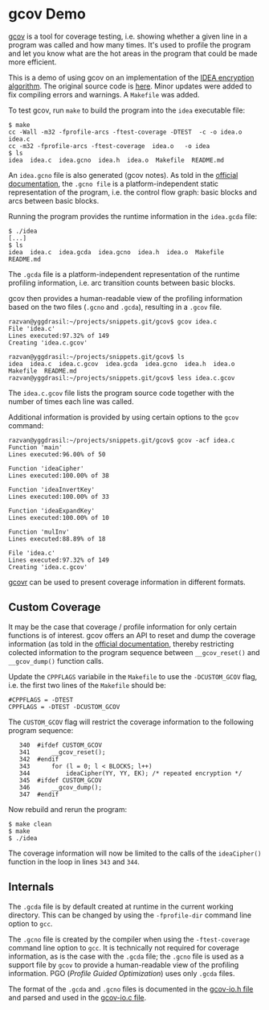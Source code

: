 # gcov Demo

[gcov](https://gcc.gnu.org/onlinedocs/gcc/Gcov.html) is a tool for coverage testing, i.e. showing whether a given line in a program was called and how many times.
It's used to profile the program and let you know what are the hot areas in the program that could be made more efficient.

This is a demo of using gcov on an implementation of the [IDEA encryption algorithm](https://en.wikipedia.org/wiki/International_Data_Encryption_Algorithm).
The original source code is [here](https://github.com/bgreenlee/PassKeeper).
Minor updates were added to fix compiling errors and warnings. A `Makefile` was added.

To test gcov, run `make` to build the program into the `idea` executable file:

```
$ make
cc -Wall -m32 -fprofile-arcs -ftest-coverage -DTEST  -c -o idea.o idea.c
cc -m32 -fprofile-arcs -ftest-coverage  idea.o   -o idea
$ ls
idea  idea.c  idea.gcno  idea.h  idea.o  Makefile  README.md
```

An `idea.gcno` file is also generated (gcov notes).
As told in the [official documentation](https://gcc.gnu.org/onlinedocs/gcc/Gcov-Data-Files.html), the `.gcno file` is a platform-independent static representation of the program, i.e. the control flow graph: basic blocks and arcs between basic blocks.

Running the program provides the runtime information in the `idea.gcda` file:

```
$ ./idea
[...]
$ ls
idea  idea.c  idea.gcda  idea.gcno  idea.h  idea.o  Makefile  README.md
```

The `.gcda` file is a platform-independent representation of the runtime profiling information, i.e. arc transition counts between basic blocks.

gcov then provides a human-readable view of the profiling information based on the two files (`.gcno` and `.gcda`), resulting in a `.gcov` file.

```
razvan@yggdrasil:~/projects/snippets.git/gcov$ gcov idea.c
File 'idea.c'
Lines executed:97.32% of 149
Creating 'idea.c.gcov'

razvan@yggdrasil:~/projects/snippets.git/gcov$ ls
idea  idea.c  idea.c.gcov  idea.gcda  idea.gcno  idea.h  idea.o  Makefile  README.md
razvan@yggdrasil:~/projects/snippets.git/gcov$ less idea.c.gcov
```

The `idea.c.gcov` file lists the program source code together with the number of times each line was called.

Additional information is provided by using certain options to the `gcov` command:

```
razvan@yggdrasil:~/projects/snippets.git/gcov$ gcov -acf idea.c
Function 'main'
Lines executed:96.00% of 50

Function 'ideaCipher'
Lines executed:100.00% of 38

Function 'ideaInvertKey'
Lines executed:100.00% of 33

Function 'ideaExpandKey'
Lines executed:100.00% of 10

Function 'mulInv'
Lines executed:88.89% of 18

File 'idea.c'
Lines executed:97.32% of 149
Creating 'idea.c.gcov'
```

[gcovr](https://github.com/gcovr/gcovr) can be used to present coverage information in different formats.

## Custom Coverage

It may be the case that coverage / profile information for only certain functions is of interest.
gcov offers an API to reset and dump the coverage information (as told in the [official documentation](https://gcc.gnu.org/onlinedocs/gcc/Gcov-and-Optimization.html#Gcov-and-Optimization), thereby restricting colected information to the program sequence between `__gcov_reset()` and `__gcov_dump()` function calls.

Update the `CPPFLAGS` variabile in the `Makefile` to use the `-DCUSTOM_GCOV` flag, i.e. the first two lines of the `Makefile` should be:

```
#CPPFLAGS = -DTEST
CPPFLAGS = -DTEST -DCUSTOM_GCOV
```

The `CUSTOM_GCOV` flag will restrict the coverage information to the following program sequence:

```
   340	#ifdef CUSTOM_GCOV
   341		__gcov_reset();
   342	#endif
   343		for (l = 0; l < BLOCKS; l++)
   344			ideaCipher(YY, YY, EK);	/* repeated encryption */
   345	#ifdef CUSTOM_GCOV
   346		__gcov_dump();
   347	#endif
```

Now rebuild and rerun the program:
```
$ make clean
$ make
$ ./idea
```

The coverage information will now be limited to the calls of the `ideaCipher()` function in the loop in lines `343` and `344`.

## Internals

The `.gcda` file is by default created at runtime in the current working directory.
This can be changed by using the `-fprofile-dir` command line option to `gcc`.

The `.gcno` file is created by the compiler when using the `-ftest-coverage` command line option to `gcc`.
It is technically not required for coverage information, as is the case with the `.gcda` file; the `.gcno` file is used as a support file by `gcov` to provide a human-readable view of the profiling information.
PGO (*Profile Guided Optimization*) uses only `.gcda` files.

The format of the `.gcda` and `.gcno` files is documented in the [gcov-io.h file](http://src.gnu-darwin.org/src/contrib/gcc/gcov-io.h.html) and parsed and used in the [gcov-io.c file](http://src.gnu-darwin.org/src/contrib/gcc/gcov-io.c.html).

